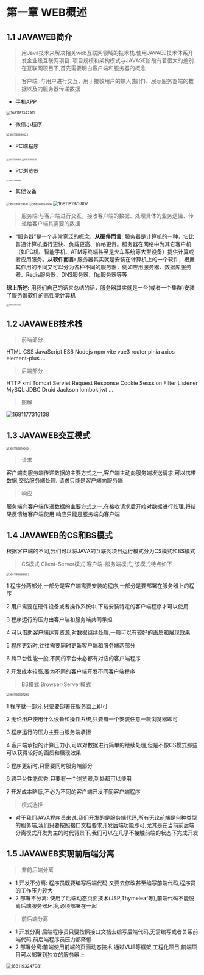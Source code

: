 

# 第一章 WEB概述

## 1.1 JAVAWEB简介

> 用Java技术来解决相关web互联网领域的技术栈.使用JAVAEE技术体系开发企业级互联网项目. 项目规模和架构模式与JAVASE阶段有着很大的差别. 在互联网项目下,首先需要明白客户端和服务器的概念

> 客户端 :与用户进行交互，用于接收用户的输入(操作)、展示服务器端的数据以及向服务器传递数据

+ 手机APP

<img src="images/1681181342911.png" alt="1681181342911" style="zoom: 67%;" />

+ 微信小程序

<img src="images/1681181399123.png" alt="1681181399123" style="zoom: 50%;" />

+ PC端程序

<img src="images/1681181558166.png" alt="1681181558166" style="zoom:33%;" />

<img src="images/1681181668235.png" alt="1681181668235" style="zoom:33%;" />

+ PC浏览器

<img src="images/1681181764764.png" alt="1681181764764" style="zoom: 33%;" />

+ 其他设备

<img src="images/1681181829641.png" alt="1681181829641" style="zoom: 50%;" />





<img src="images/1681181884366.png" alt="1681181884366" style="zoom: 50%;" />

<img src="images/1681181975807.png" alt="1681181975807" style="zoom: 80%;" />

> 服务端:与客户端进行交互，接收客户端的数据、处理具体的业务逻辑、传递给客户端其需要的数据

+ “服务器”是一个非常宽泛的概念，**从硬件而言:** 服务器是计算机的一种，它比普通计算机运行更快、负载更高、价格更贵。服务器在网络中为其它客户机（如PC机、智能手机、ATM等终端甚至是火车系统等大型设备）提供计算或者应用服务。**从软件而言:** 服务器其实就是安装在计算机上的一个软件，根据其作用的不同又可以分为各种不同的服务器，例如应用服务器、数据库服务器、Redis服务器、DNS服务器、ftp服务器等等

**综上所述:** 用我们自己的话来总结的话，服务器其实就是一台(或者一个集群)安装了服务器软件的高性能计算机

<img src="images/1681182451912.png" alt="1681182451912" style="zoom: 33%;" />



## 1.2 JAVAWEB技术栈

> 前端部分

HTML CSS  JavaScript ES6 Nodejs npm vite vue3 router pinia  axios  element-plus ...

> 后端部分

HTTP xml Tomcat  Servlet   Request   Response  Cookie  Sesssion  Filter Listener MySQL JDBC  Druid  Jackson lombok jwt ...

> 图解

![1681177316138](images/1681177316138.png)

## 1.3  JAVAWEB交互模式

<img src="images/1681182819066.png" alt="1681182819066" style="zoom:50%;" />

> 请求

客户端向服务端传递数据的主要方式之一,客户端主动向服务端发送请求,可以携带数据,交给服务端处理. 请求只能是客户端向服务端

> 响应

服务端向客户端传递数据的主要方式之一,在接收请求后开始对数据进行处理,将结果反馈给客户端使用.响应只能是服务端向客户端

## 1.4 JAVAWEB的CS和BS模式

根据客户端的不同,我们可以将JAVA的互联网项目运行模式分为CS模式和BS模式

> CS模式  Client-Server模式   客户端-服务端模式, 该模式特点如下

<img src="images/1681192888853.png" alt="1681192888853" style="zoom:50%;" />

1 程序分两部分,一部分是客户端需要安装的程序,一部分是要部署在服务器上的程序

2 用户需要在硬件设备或者操作系统中,下载安装特定的客户端程序才可以使用

3 程序运行的压力由客户端和服务端共同承担

4 可以借助客户端运算资源,对数据继续处理,一般可以有较好的画质和展现效果

5 程序更新时,往往需要同时更新客户端和服务端两部分

6 跨平台性能一般,不同的平台未必都有对应的客户端程序

7 开发成本较高,要为不同的客户端开发不同客户端程序

> BS模式 Browser-Server模式

<img src="images/1681192907280.png" alt="1681192907280" style="zoom:50%;" />

1 程序就一部分,只要要部署在服务器上即可

2 无论用户使用什么设备和操作系统,只要有一个安装任意一款浏览器即可

3 程序运行的压力主要由服务端承担

4 客户端承担的计算压力小,可以对数据进行简单的继续处理,但是不像CS模式那些可以获得较好的画质和展现效果

5 程序更新时,只需要同时服务端部分

6 跨平台性能优秀,只要有一个浏览器,到处都可以使用

7 开发成本略低,不必为不同的客户端开发不同客户端程序

> 模式选择

+ 对于我们JAVA程序员来说,我们开发的是服务端代码,所有无论前端是何种类型的服务端,我们只要按照接口文档要求开发后端功能即可,尤其是在当前前后端分离模式开发为主的时代背景下,我们可以在几乎不接触前端的状态下完成开发

## 1.5 JAVAWEB实现前后端分离

> 非前后端分离

+ 1 开发不分离: 程序员既要编写后端代码,又要去修改甚至编写前端代码,程序员的工作压力较大
+ 2 部署不分离: 使用了后端动态页面技术(JSP,Thymeleaf等),前端代码不能脱离后端服务器环境,必须部署在一起

> 前后端分离

+ 1 开发分离:后端程序员只要按照接口文档去编写后端代码,无需编写或者关系前端代码,前后端程序员压力都降低
+ 2 部署分离:前端使用前端的页面动态技术,通过VUE等框架,工程化项目,前端项目可以部署到独立的服务器上

<img src="images/1681193247981.png" alt="1681193247981" style="zoom: 80%;" />





